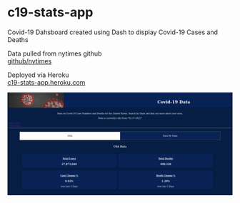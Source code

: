 # c19-stats-app

Covid-19 Dahsboard created using Dash to display Covid-19 Cases and Deaths

Data pulled from nytimes github\
[github/nytimes](https://github.com/nytimes/covid-19-data)

Deployed via Heroku\
[c19-stats-app.heroku.com](https://c19-stats-app.herokuapp.com/)

![Screenshot](screenshot.png)

